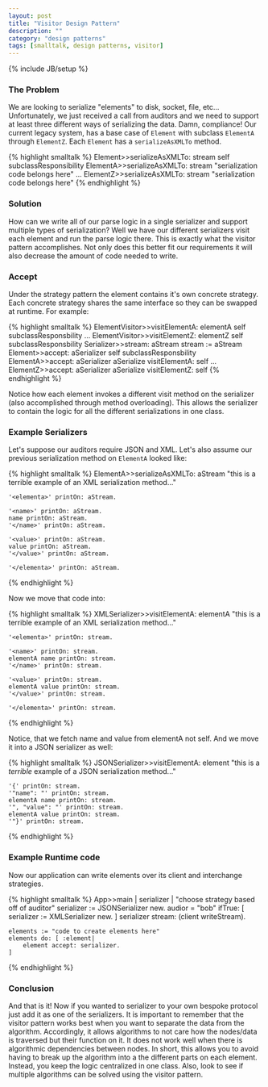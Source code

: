 ```yaml
---
layout: post
title: "Visitor Design Pattern"
description: ""
category: "design patterns"
tags: [smalltalk, design patterns, visitor]
---
```

{% include JB/setup %}

### The Problem
We are looking to serialize "elements" to disk, socket, file, etc...
Unfortunately, we just received a call from auditors and we need to support at
least three different ways of serializing the data. Damn, compliance! Our
current legacy system, has a base case of `Element` with subclass `ElementA`
through `ElementZ`. Each `Element` has a `serializeAsXMLTo` method.

{% highlight smalltalk %}
Element>>serializeAsXMLTo: stream
    self subclassResponsibility
ElementA>>serializeAsXMLTo: stream
    "serialization code belongs here"
...
ElementZ>>serializeAsXMLTo: stream
    "serialization code belongs here"
{% endhighlight %}

### Solution
How can we write all of our parse logic in a single serializer and support multiple
types of serialization? Well we have our different serializers visit each element
and run the parse logic there. This is exactly what the visitor pattern
accomplishes. Not only does this better fit our requirements it will also
decrease the amount of code needed to write.

### Accept
Under the strategy pattern the element contains it's own concrete strategy.
Each concrete strategy shares the same interface so they can be swapped at
runtime. For example:

{% highlight smalltalk %}
ElementVisitor>>visitElementA: elementA
    self subclassResponsbility
...
ElementVisitor>>visitElementZ: elementZ
    self subclassResponsbility
Serializer>>stream: aStream
    stream := aStream
Element>>accept: aSerializer
    self subclassResponsbility
ElementA>>accept: aSerializer
    aSerialize visitElementA: self
...
ElementZ>>accept: aSerializer
    aSerialize visitElementZ: self
{% endhighlight %}

Notice how each element invokes a different visit method on the serializer
(also accomplished through method overloading). This allows the serializer
to contain the logic for all the different serializations in one class.

### Example Serializers

Let's suppose our auditors require JSON and XML. Let's also assume our
previous serialization method on `ElementA` looked like:

{% highlight smalltalk %}
ElementA>>serializeAsXMLTo: aStream
    "this is a terrible example of an XML serialization method..."

    '<elementa>' printOn: aStream.

    '<name>' printOn: aStream.
    name printOn: aStream.
    '</name>' printOn: aStream.

    '<value>' printOn: aStream.
    value printOn: aStream.
    '</value>' printOn: aStream.

    '</elementa>' printOn: aStream.
{% endhighlight %}

Now we move that code into:

{% highlight smalltalk %}
XMLSerializer>>visitElementA: elementA
    "this is a terrible example of an XML serialization method..."

    '<elementa>' printOn: stream.

    '<name>' printOn: stream.
    elementA name printOn: stream.
    '</name>' printOn: stream.

    '<value>' printOn: stream.
    elementA value printOn: stream.
    '</value>' printOn: stream.

    '</elementa>' printOn: stream.
{% endhighlight %}

Notice, that we fetch name and value from elementA not self. And we move
it into a JSON serializer as well:

{% highlight smalltalk %}
JSONSerializer>>visitElementA: element
    "this is a *terrible* example of a JSON serialization method..."

    '{' printOn: stream.
    '"name": "' printOn: stream.
    elementA name printOn: stream.
    '", "value": "' printOn: stream.
    elementA value printOn: stream.
    '"}' printOn: stream.
{% endhighlight %}

### Example Runtime code
Now our application can write elements over its client and interchange
strategies.

{% highlight smalltalk %}
App>>main
    | serializer |
    "choose strategy based off of auditor"
    serializer := JSONSerializer new.
    audior = "bob" ifTrue: [
        serializer := XMLSerializer new.
    ]
    serializer stream: (client writeStream).

    elements := "code to create elements here"
    elements do: [ :element|
        element accept: serializer.
    ]
{% endhighlight %}

### Conclusion
And that is it! Now if you wanted to serializer to your own bespoke protocol
just add it as one of the serializers. It is important to remember that the
visitor pattern works best when you want to separate the data from the
algorithm. Accordingly, it allows algorithms to not care how the nodes/data is
traversed but their function on it. It does not work well when there is
algorithmic dependencies between nodes. In short, this allows you to avoid
having to break up the algorithm into a the different parts on each element.
Instead, you keep the logic centralized in one class. Also, look to see if
multiple algorithms can be solved using the visitor pattern.
